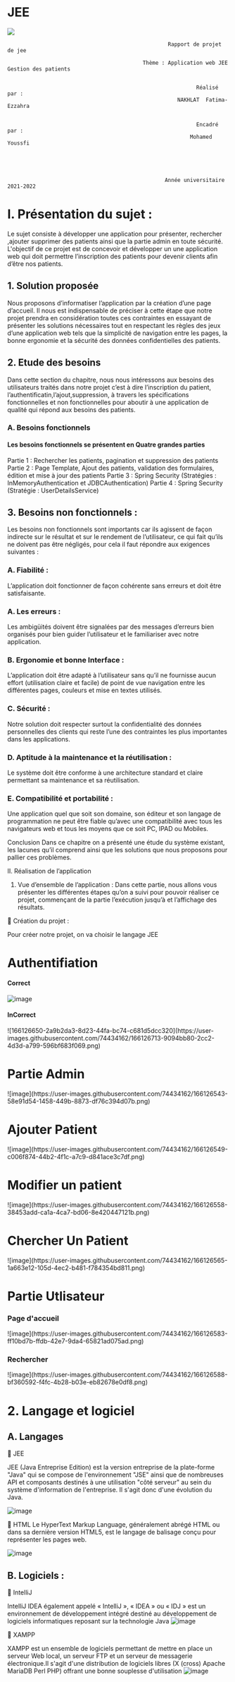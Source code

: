 # JEE

<img src="https://user-images.githubusercontent.com/74434162/166102713-25d235fd-5026-4097-966b-ffd41c06111a.png"  align="center" />



	                                                   Rapport de projet de jee 

                                               Thème : Application web JEE Gestion des patients
                                                           

                                                                Réalisé par :
                                                          NAKHLAT  Fatima-Ezzahra 


                                                                Encadré par :
                                                              Mohamed Youssfi


                                            


                                                      Année universitaire 2021-2022
						      


<h1>I.	Présentation du sujet : </h1>
Le sujet consiste à développer une application pour présenter, rechercher ,ajouter supprimer des patients ainsi que la partie admin en toute sécurité. L'objectif de ce projet est de concevoir et développer un une application web qui doit permettre l’inscription des patients pour devenir clients afin d’être nos patients.
<h2>1.	Solution proposée</h2>
 Nous proposons d’informatiser l’application par la création d’une page d’accueil. Il nous est indispensable de préciser à cette étape que notre projet prendra en considération toutes ces contraintes en essayant de présenter les solutions nécessaires tout en respectant les règles des jeux d’une application web tels que la simplicité de navigation entre les pages, la bonne ergonomie et la sécurité des données confidentielles des patients.

<h2>2.	Etude des besoins </h2>
Dans cette section du chapitre, nous nous intéressons aux besoins des utilisateurs traités dans notre projet c’est à dire l’inscription du patient, l’authentificatin,l’ajout,suppression, à travers les spécifications fonctionnelles et non fonctionnelles pour aboutir à une application de qualité qui répond aux besoins des patients. 
<h3>A.	Besoins fonctionnels</h3>

 <h4>Les besoins fonctionnels se présentent en Quatre grandes parties</h4> 
 	Partie 1 : Rechercher les patients, pagination et suppression des patients
 	Partie 2 : Page Template, Ajout des patients, validation des formulaires, édition et mise à jour des patients
 	Partie 3 : Spring Security (Stratégies : InMemoryAuthentication et JDBCAuthentication)
 	Partie 4 : Spring Security (Stratégie : UserDetailsService)
<h2>3.	Besoins non fonctionnels :</h2>

Les besoins non fonctionnels sont importants car ils agissent de façon indirecte sur le résultat et sur le rendement de l’utilisateur, ce qui fait qu’ils ne doivent pas être négligés, pour cela il faut répondre aux exigences suivantes : 

<h3>A.	Fiabilité :</h3> 
L’application doit fonctionner de façon cohérente sans erreurs et doit être satisfaisante. 
<h3>A.	Les erreurs :</h3>
Les ambigüités doivent être signalées par des messages d’erreurs bien organisés pour bien guider l’utilisateur et le familiariser avec notre application. 
<h3>B.	Ergonomie et bonne Interface : </h3>
L’application doit être adapté à l’utilisateur sans qu’il ne fournisse aucun effort (utilisation claire et facile) de point de vue navigation entre les différentes pages, couleurs et mise en textes utilisés.
<h3>C.	Sécurité :</h3> 
Notre solution doit respecter surtout la confidentialité des données personnelles des clients qui reste l’une des contraintes les plus importantes dans les applications. 
<h3>D.	Aptitude à la maintenance et la réutilisation : </h3>

Le système doit être conforme à une architecture standard et claire permettant sa maintenance et sa réutilisation. 

<h3>E.	Compatibilité et portabilité : </h3>

Une application quel que soit son domaine, son éditeur et son langage de programmation ne peut être fiable qu’avec une compatibilité avec tous les navigateurs web et tous les moyens que ce soit PC, IPAD ou Mobiles. 


Conclusion 
Dans ce chapitre on a présenté une étude du système existant, les lacunes qu’il comprend ainsi que les solutions que nous proposons pour pallier ces problèmes.



II.	Réalisation de l’application   
1.	Vue d’ensemble de l’application :
 Dans cette partie, nous allons vous présenter les différentes étapes qu’on a suivi pour pouvoir réaliser ce projet, commençant de la partie l’exécution jusqu’à et l’affichage des résultats.


	Création du projet :

Pour créer notre projet, on va choisir le langage JEE




<h1>Authentifiation</h1>
<h4 color=blue> Correct </h4>

![image](https://user-images.githubusercontent.com/74434162/166125632-96321dea-154a-4c20-81e5-06cc0d616a00.png)
<h4 color=red> InCorrect </h4>
![166126650-2a9b2da3-8d23-44fa-bc74-c681d5dcc320](https://user-images.githubusercontent.com/74434162/166126713-9094bb80-2cc2-4d3d-a799-596bf683f069.png)
<h1>Partie Admin</h1>
![image](https://user-images.githubusercontent.com/74434162/166126543-58e91d54-1458-449b-8873-df76c394d07b.png)
<h1>Ajouter Patient</h1>
![image](https://user-images.githubusercontent.com/74434162/166126549-c006f874-44b2-4f1c-a7c9-d841ace3c7df.png)

<h1>Modifier un patient</h1>
![image](https://user-images.githubusercontent.com/74434162/166126558-38453add-ca1a-4ca7-bd06-8e420447121b.png)
<h1>Chercher Un Patient</h1>
![image](https://user-images.githubusercontent.com/74434162/166126565-1a663e12-105d-4ec2-b481-f784354bd811.png)
<h1>Partie Utlisateur</h1>
<h3>Page d'accueil</h3>
![image](https://user-images.githubusercontent.com/74434162/166126583-ff10bd7b-ffdb-42e7-9da4-65821ad075ad.png)
<h3>Rechercher</h3>
![image](https://user-images.githubusercontent.com/74434162/166126588-bf360592-f4fc-4b28-b03e-eb82678e0df8.png)

<h1>2.	Langage et logiciel</h1>

<h2>A.	Langages</h2>

	JEE

JEE (Java Entreprise Edition) est la version entreprise de la plate-forme "Java" qui se compose de l'environnement "JSE" ainsi que de nombreuses API et composants destinés à une utilisation "côté serveur" au sein du système d'information de l'entreprise. Il s'agit donc d'une évolution du Java.

![image](https://user-images.githubusercontent.com/74434162/166126336-65852bc7-f846-4fe6-9291-ff66210b55a3.png)


	HTML
Le HyperText Markup Language, généralement abrégé HTML ou dans sa dernière version HTML5, est le langage de balisage conçu pour représenter les pages web.

![image](https://user-images.githubusercontent.com/74434162/166126400-7e2f30f3-ca2d-4aab-8807-18007838bfc0.png)

<h2>B.	Logiciels :</h2>

	 IntelliJ

IntelliJ IDEA également appelé « IntelliJ », « IDEA » ou « IDJ » est un environnement de développement intégré destiné au développement de logiciels informatiques reposant sur la technologie Java
![image](https://user-images.githubusercontent.com/74434162/166126602-da605288-bdf3-4009-9ade-5ee798b34f47.png)


  
	XAMPP

XAMPP est un ensemble de logiciels permettant de mettre en place un serveur Web local, un serveur FTP et un serveur de messagerie électronique.Il s'agit d'une distribution de logiciels libres (X (cross) Apache MariaDB Perl PHP) offrant une bonne souplesse d'utilisation
![image](https://user-images.githubusercontent.com/74434162/166126432-4da1a641-dc18-4d97-a81e-4346e025335e.png)








